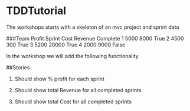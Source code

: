 # TDDTutorial

The workshops starts with a skeleton of an mvc project and sprint data

###Team Profit
Sprint	Cost	Revenue	Complete
1	      5000	8000	  True
2	      4500	300	    True
3	      5200	20000	  True
4	      2000	9000	  False

In the workshop we will add the following functionality

##Stories
1. Should show % profit for each sprint

1. Should show total Revenue for all completed sprints

1. Should show total Cost for all completed sprints
